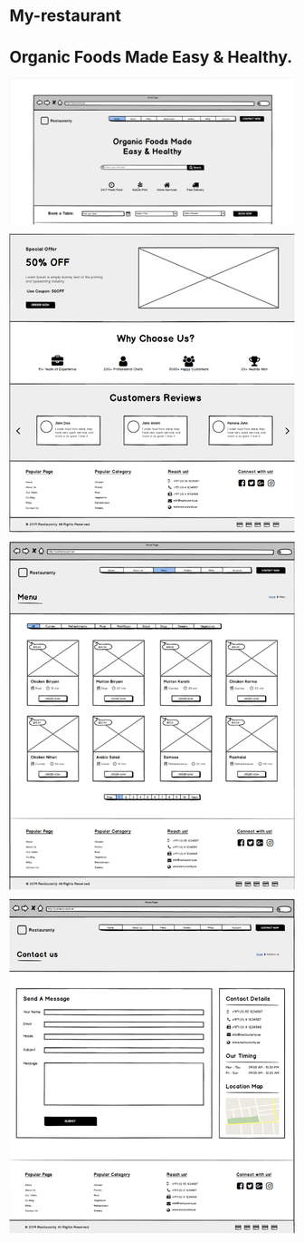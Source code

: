 # My-restaurant

# Organic Foods Made Easy & Healthy.


![ Organic Foods Made Easy & Healthy-1](1.png)

![ Organic Foods Made Easy & Healthy-2](2.png)

![ Organic Foods Made Easy & Healthy-2](3.png)

![ Organic Foods Made Easy & Healthy-2](4.png)



